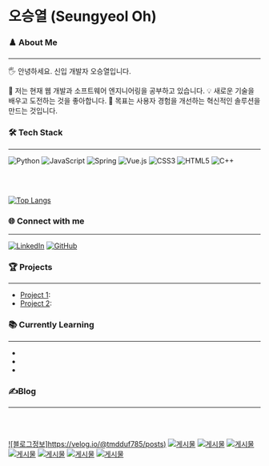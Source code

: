 # 오승열 (Seungyeol Oh)

### ♟️ About Me 
---
🖐 안녕하세요. 신입 개발자 오승열입니다.

🌱 저는 현재 웹 개발과 소프트웨어 엔지니어링을 공부하고 있습니다.
💡 새로운 기술을 배우고 도전하는 것을 좋아합니다.
🎯 목표는 사용자 경험을 개선하는 혁신적인 솔루션을 만드는 것입니다.

### 🛠 Tech Stack
---
![Python](https://img.shields.io/badge/-Python-3776AB?style=flat-square&logo=Python&logoColor=white)
![JavaScript](https://img.shields.io/badge/-JavaScript-F7DF1E?style=flat-square&logo=javascript&logoColor=black)
![Spring](https://img.shields.io/badge/-Spring-6DB33F?style=flat-square&logo=spring&logoColor=white)
![Vue.js](https://img.shields.io/badge/-Vue.js-4FC08D?style=flat-square&logo=vue.js&logoColor=white)
![CSS3](https://img.shields.io/badge/-CSS3-1572B6?style=flat-square&logo=css3&logoColor=white)
![HTML5](https://img.shields.io/badge/-HTML5-E34F26?style=flat-square&logo=html5&logoColor=white)
![C++](https://img.shields.io/badge/-C++-00599C?style=flat-square&logo=c%2B%2B&logoColor=white)

  <br> <br> 
  
   [![Top Langs](https://github-readme-stats.vercel.app/api/top-langs/?username=olrlobt&layout=compact)](https://github.com/olrlobt/github-readme-stats)
</div>


### 🌐 Connect with me
---
[![LinkedIn](https://img.shields.io/badge/-LinkedIn-0077B5?style=flat-square&logo=LinkedIn&logoColor=white)](Your-LinkedIn-URL)
[![GitHub](https://img.shields.io/badge/-GitHub-181717?style=flat-square&logo=GitHub&logoColor=white)](Your-GitHub-URL)

### 🏆 Projects
---
- [Project 1](Project-1-URL): 
- [Project 2](Project-2-URL): 

### 📚 Currently Learning
---
-
-
-

### ✍Blog
---  
<br><br>
 
[![블로그정보]https://velog.io/@tmdduf785/posts)](https://velog.io/@tmdduf785/posts)
[![게시물](https://blogwidget.com/api/t/posting/1?name=olrlobt)](https://blogwidget.com/api/t/link/1?name=olrlobt)
[![게시물](https://blogwidget.com/api/t/posting/2?name=olrlobt)](https://blogwidget.com/api/t/link/2?name=olrlobt)
[![게시물](https://blogwidget.com/api/t/posting/3?name=olrlobt)](https://blogwidget.com/api/t/link/3?name=olrlobt)
[![게시물](https://blogwidget.com/api/t/posting/4?name=olrlobt)](https://blogwidget.com/api/t/link/4?name=olrlobt)
[![게시물](https://blogwidget.com/api/t/posting/5?name=olrlobt)](https://blogwidget.com/api/t/link/5?name=olrlobt)
[![게시물](https://blogwidget.com/api/t/posting/6?name=olrlobt)](https://blogwidget.com/api/t/link/6?name=olrlobt)
[![게시물](https://blogwidget.com/api/t/posting/7?name=olrlobt)](https://blogwidget.com/api/t/link/7?name=olrlobt)
